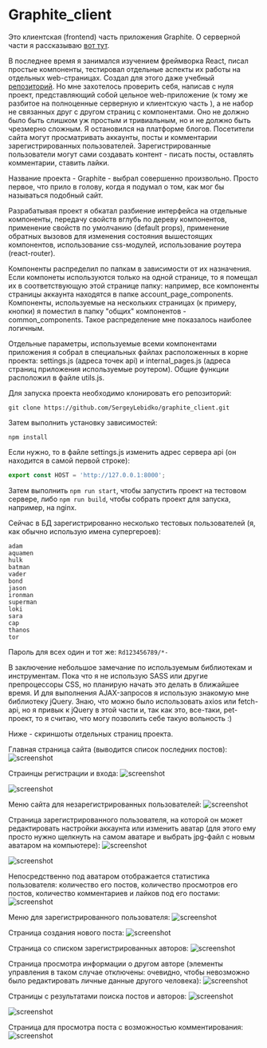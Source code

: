 # Graphite_client

Это клиентская (frontend) часть приложения Graphite. О серверной части я 
рассказываю [вот тут](https://github.com/SergeyLebidko/Graphite_server/blob/master/README.md).

В последнее время я занимался изучением фреймворка React, писал простые компоненты,
тестировал отдельные аспекты их работы на отдельных web-страницах. Создал для этого 
даже учебный [репозиторий](https://github.com/SergeyLebidko/ReactTraining). 
Но мне захотелось проверить себя, написав с нуля проект, представляющий собой цельное 
web-приложение (к тому же разбитое на полноценные серверную и клиентскую часть ), а не 
набор не связанных друг с другом страниц с компонентами. Оно не должно было быть слишком
уж простым и тривиальным, но и не должно быть чрезмерно сложным. Я остановился на платформе
блогов. Посетители сайта могут просматривать аккаунты, посты и комментарии зарегистрированных
пользователей. Зарегистрированные пользователи могут сами создавать контент - писать посты,
оставлять комментарии, ставить лайки.

Название проекта - Graphite - выбрал совершенно произвольно. Просто первое, что прило в голову, когда
я подумал о том, как мог бы называться подобный сайт. 

Разрабатывая проект я обкатал разбиение интерфейса на отдельные компоненты, передачу свойств
вглубь по дереву компонентов, применение свойств по умолчанию (default props), применение обратных 
вызовов для изменения состояния вышестоящих компонентов, использование css-модулей, 
использование роутера (react-router).

Компоненты распределил по папкам в зависимости от их назначения. Если компонеты используются
только на одной странице, то я помещал их в соответствующую этой странице папку: например,
все компоненты страницы аккаунта находятся в папке account_page_components. Компоненты, используемые 
на нескольких страницах (к примеру, кнопки) я поместил в папку "общих" компонентов - common_components.
Такое распределение мне показалось наиболее логичным.

Отдельные параметры, используемые всеми компонентами приложения я собрал в специальных файлах расположенных
в корне проекта: settings.js (адреса точек api) и internal_pages.js (адреса страниц приложения используемые роутером).
Общие функции расположил в файле utils.js.

Для запуска проекта необходимо клонировать его репозиторий: 

```git clone https://github.com/SergeyLebidko/graphite_client.git```  

Затем выполнить установку зависимостей:

```npm install```

Если нужно, то в файле settings.js изменить адрес сервера api (он находится в самой первой строке):

```javascript
export const HOST = 'http://127.0.0.1:8000';
```

Затем выполнить ```npm run start```, чтобы запустить проект на тестовом сервере, либо ```npm run build```,
чтобы собрать проект для запуска, например, на nginx.

Сейчас в БД зарегистрированно несколько тестовых пользователей (я, как обычно использую имена супергероев):
```
adam
aquamen
hulk
batman
vader
bond
jason
ironman
superman
loki
sara
cap
thanos
tor
```
Пароль для всех один и тот же: ```Rd123456789/*-```

В заключение небольшое замечание по используемым библиотекам и инструментам. Пока что я не использую SASS или другие
препроцессоры CSS, но планирую начать это делать в ближайшее время. И для выполнения AJAX-запросов я использую знакомую
мне библиотеку jQuery. Знаю, что можно было использовать axios или fetch-api, но я привык к jQuery в этой части и, так
как это, все-таки, pet-проект, то я считаю, что могу позволить себе такую вольность :)

Ниже - скриншоты отдельных страниц проекта.

Главная страница сайта (выводится список последних постов):
![screenshot](screenshots/screen1.jpg)

Страинцы регистрации и входа:
![screenshot](screenshots/screen2.jpg)

![screenshot](screenshots/screen3.jpg)

Меню сайта для незарегистрированных пользователей:
![screenshot](screenshots/screen4.jpg)

Страница зарегистрированного пользователя, на которой он может редактировать настройки аккаунта или изменить аватар (для
этого ему просто нужно щелкнуть на самом аватаре и выбрать jpg-файл с новым аватаром на компьютере):
![screenshot](screenshots/screen5.jpg)

![screenshot](screenshots/screen6.jpg)

Непосредственно под аватаром отображается статистика пользователя: количество его постов, количество просмотров его 
постов, количество комментариев и лайков под его постами:
![screenshot](screenshots/screen7.jpg)

Меню для зарегистрированного пользователя:
![screenshot](screenshots/screen8.jpg)

Страница создания нового поста:
![screenshot](screenshots/screen9.jpg)

Страница со списком зарегистрированных авторов:
![screenshot](screenshots/screen10.jpg)

Страница просмотра информации о другом авторе (элементы управления в таком случае отключены: очевидно, чтобы невозможно 
было редактировать личные данные другого человека):
![screenshot](screenshots/screen11.jpg)

Страницы с результатами поиска постов и авторов:
![screenshot](screenshots/screen12.jpg)

![screenshot](screenshots/screen13.jpg)

Страница для просмотра поста с возможностью комментирования:
![screenshot](screenshots/screen14.jpg)
 